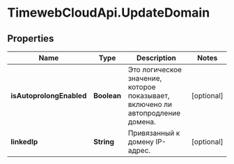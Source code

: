 # TimewebCloudApi.UpdateDomain

## Properties

Name | Type | Description | Notes
------------ | ------------- | ------------- | -------------
**isAutoprolongEnabled** | **Boolean** | Это логическое значение, которое показывает, включено ли автопродление домена. | [optional] 
**linkedIp** | **String** | Привязанный к домену IP-адрес. | [optional] 


